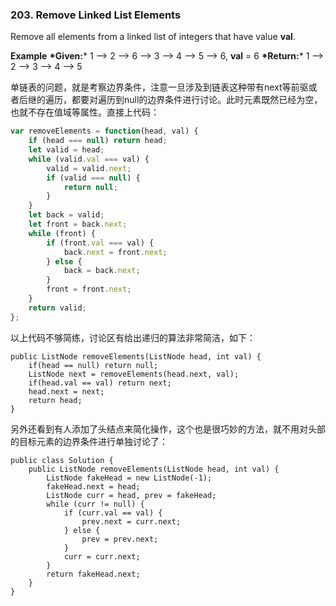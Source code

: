 ### 203. Remove Linked List Elements



Remove all elements from a linked list of integers that have value **val**.

**Example**
**\*Given:*** 1 --> 2 --> 6 --> 3 --> 4 --> 5 --> 6, **val** = 6
**\*Return:*** 1 --> 2 --> 3 --> 4 --> 5



单链表的问题，就是考察边界条件，注意一旦涉及到链表这种带有next等前驱或者后继的遍历，都要对遍历到null的边界条件进行讨论。此时元素既然已经为空，也就不存在值域等属性。直接上代码：

```javascript
var removeElements = function(head, val) {
    if (head === null) return head;
    let valid = head;
    while (valid.val === val) {
        valid = valid.next;
        if (valid === null) {
            return null;
        }
    }
    let back = valid;
    let front = back.next;
    while (front) {
        if (front.val === val) {
            back.next = front.next;
        } else {
            back = back.next;            
        }
        front = front.next;
    }
    return valid;
};
```

以上代码不够简练，讨论区有给出递归的算法非常简洁，如下：
```
public ListNode removeElements(ListNode head, int val) {
    if(head == null) return null;
    ListNode next = removeElements(head.next, val);
    if(head.val == val) return next;
    head.next = next;
    return head;
}
```
另外还看到有人添加了头结点来简化操作，这个也是很巧妙的方法，就不用对头部的目标元素的边界条件进行单独讨论了：
```
public class Solution {
    public ListNode removeElements(ListNode head, int val) {
        ListNode fakeHead = new ListNode(-1);
        fakeHead.next = head;
        ListNode curr = head, prev = fakeHead;
        while (curr != null) {
            if (curr.val == val) {
                prev.next = curr.next;
            } else {
                prev = prev.next;
            }
            curr = curr.next;
        }
        return fakeHead.next;
    }
}
```